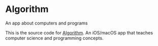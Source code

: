 # Algorithm
An app about computers and programs

This is the source code for [Algorithm](https://algorithm.laskoski.com.br). An iOS/macOS app that teaches computer science and programming concepts.
